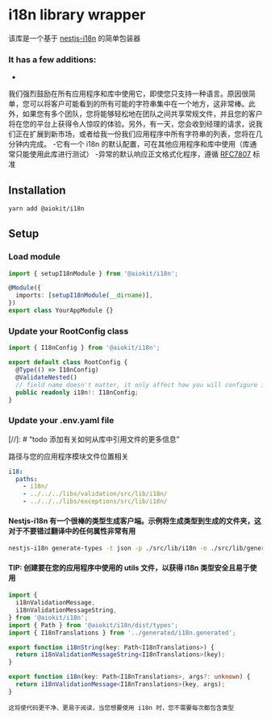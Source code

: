 # i18n library wrapper

该库是一个基于 [nestjs-i18n](https://nestjs-i18n.com/) 的简单包装器

### It has a few additions:

-
我们强烈鼓励在所有应用程序和库中使用它，即使您只支持一种语言。原因很简单，您可以将客户可能看到的所有可能的字符串集中在一个地方，这非常棒。此外，如果您有多个团队，您将能够轻松地在团队之间共享常规文件，并且您的客户将在您的平台上获得令人惊叹的体验。另外，有一天，您会收到经理的请求，说我们正在扩展到新市场，或者给我一份我们应用程序中所有字符串的列表，您将在几分钟内完成。
-它有一个 i18n 的默认配置，可在其他应用程序和库中使用（库通常只能使用此库进行测试）
-异常的默认响应正文格式化程序，遵循 [RFC7807](https://www.rfc-editor.org/rfc/rfc7807#section-3.1) 标准

## Installation

```bash
yarn add @aiokit/i18n
```

## Setup

### Load module

```typescript
import { setupI18nModule } from '@aiokit/i18n';

@Module({
  imports: [setupI18nModule(__dirname)],
})
export class YourAppModule {}
```

### Update your RootConfig class

```typescript
import { I18nConfig } from '@aiokit/i18n';

export default class RootConfig {
  @Type(() => I18nConfig)
  @ValidateNested()
  // field name doesn't matter, it only affect how you will configure it in your .env.yaml file
  public readonly i18n!: I18nConfig;
}
```

### Update your .env.yaml file

[//]: # “todo 添加有关如何从库中引用文件的更多信息”

路径与您的应用程序模块文件位置相关

```yaml
i18:
  paths:
    - i18n/
    - ../../../libs/validation/src/lib/i18n/
    - ../../../libs/exceptions/src/lib/i18n/
```

#### Nestjs-i18n 有一个很棒的类型生成客户端。示例将生成类型到生成的文件夹，这对于不要错过翻译中的任何属性非常有用

```bash
nestjs-i18n generate-types -t json -p ./src/lib/i18n -o ./src/lib/generated/i18n.generated.ts -w
```

#### TIP: 创建要在您的应用程序中使用的 utils 文件，以获得 i18n 类型安全且易于使用

```typescript
import {
  i18nValidationMessage,
  i18nValidationMessageString,
} from '@aiokit/i18n';
import { Path } from '@aiokit/i18n/dist/types';
import { I18nTranslations } from '../generated/i18n.generated';

export function i18nString(key: Path<I18nTranslations>) {
  return i18nValidationMessageString<I18nTranslations>(key);
}

export function i18n(key: Path<I18nTranslations>, args?: unknown) {
  return i18nValidationMessage<I18nTranslations>(key, args);
}
```

`这将使代码更干净、更易于阅读，当您想要使用 i18n 时，您不需要每次都包含类型`

